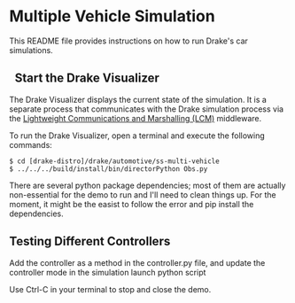 Multiple Vehicle Simulation
===========================

This README file provides instructions on how to run Drake's car simulations.

 
Start the Drake Visualizer
--------------------------

The Drake Visualizer displays the current state of the simulation. It is a
separate process that communicates with the Drake simulation process via the
[Lightweight Communications and Marshalling (LCM)](https://lcm-proj.github.io/)
middleware.

To run the Drake Visualizer, open a terminal and execute the following commands:

```
$ cd [drake-distro]/drake/automotive/ss-multi-vehicle
$ ../../../build/install/bin/directorPython Obs.py
``` 
There are several python package dependencies; most of them are actually non-essential for the demo to run and I'll need to clean things up. For the moment, it might be the easist to follow the error and pip install the dependencies. 

Testing Different Controllers
--------------------------
Add the controller as a method in the controller.py file, and update the controller mode in the simulation launch python script

Use Ctrl-C in your terminal to stop and close the demo.
